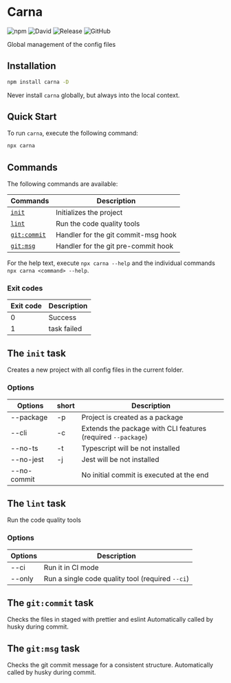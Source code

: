 # Carna

![npm](https://img.shields.io/npm/v/carna)
![David](https://img.shields.io/david/kettil/carna)
![Release](https://github.com/kettil/carna/workflows/Release/badge.svg)
![GitHub](https://img.shields.io/github/license/kettil/carna)

Global management of the config files

## Installation

```bash
npm install carna -D
```

Never install `carna` globally, but always into the local context.

## Quick Start

To run `carna`, execute the following command:

```bash
npx carna
```

## Commands

The following commands are available:

| Commands                            | Description                         |
| ----------------------------------- | ----------------------------------- |
| [`init`](#the-init-task)            | Initializes the project             |
| [`lint`](#the-lint-task)            | Run the code quality tools          |
| [`git:commit`](#the-gitcommit-task) | Handler for the git commit-msg hook |
| [`git:msg`](#the-gitmsg-task)       | Handler for the git pre-commit hook |

For the help text, execute `npx carna --help` and the individual commands `npx carna <command> --help`.

### Exit codes

| Exit code | Description |
| --------- | ----------- |
| 0         | Success     |
| 1         | task failed |

## The `init` task

Creates a new project with all config files in the current folder.

### Options

| Options     | short | Description                                                  |
| ----------- | ----- | ------------------------------------------------------------ |
| --package   | -p    | Project is created as a package                              |
| --cli       | -c    | Extends the package with CLI features (required `--package`) |
| --no-ts     | -t    | Typescript will be not installed                             |
| --no-jest   | -j    | Jest will be not installed                                   |
| --no-commit |       | No initial commit is executed at the end                     |

## The `lint` task

Run the code quality tools

### Options

| Options | Description                                      |
| ------- | ------------------------------------------------ |
| --ci    | Run it in CI mode                                |
| --only  | Run a single code quality tool (required `--ci`) |

## The `git:commit` task

Checks the files in staged with prettier and eslint
Automatically called by husky during commit.

## The `git:msg` task

Checks the git commit message for a consistent structure.
Automatically called by husky during commit.
